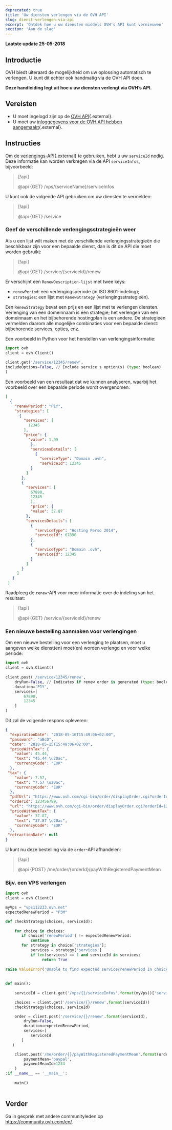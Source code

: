 ```yaml
---
deprecated: true
title: 'Uw diensten verlengen via de OVH API'
slug: dienst-verlengen-via-api
excerpt: 'Ontdek hoe u uw diensten middels OVH‘s API kunt vernieuwen'
section: 'Aan de slag'
---
```


**Laatste update 25-05-2018**


## Introductie

OVH biedt uiteraard de mogelijkheid om uw oplossing automatisch te verlengen. U kunt dit echter ook handmatig via de OVH API doen.

**Deze handleiding legt uit hoe u uw diensten verlengt via OVH’s API.**

## Vereisten

- U moet ingelogd zijn op de [OVH API](https://api.ovh.com/console){.external}.
- U moet uw [inloggegevens voor de OVH API hebben aangemaakt](https://api.ovh.com/g934.first_step_with_api){.external}.

## Instructies

Om de [verlengings-API](https://api.ovh.com/console/#/service/{serviceId}/renew#GET){.external} te gebruiken, hebt u uw `serviceId` nodig. Deze informatie kan worden verkregen via de API `serviceInfos`, bijvoorbeeld:

> [!api]
>
> @api {GET} /vps/{serviceName}/serviceInfos
>

U kunt ook de volgende API gebruiken om uw diensten te vermelden:

> [!api]
>
> @api {GET} /service
>


### Geef de verschillende verlengingsstrategieën weer

Als u een lijst wilt maken met de verschillende verlengingsstrategieën die beschikbaar zijn voor een bepaalde dienst, dan is dit de API die moet worden gebruikt:

> [!api]
>
> @api {GET} /service/{serviceId}/renew
>


Er verschijnt een `RenewDescription-lijst` met twee keys:
     
* `renewPeriod`: een verlengingsperiode (in ISO 8601-indeling);
* `strategies`: een lijst met `RenewStrategy` (verlengingsstrategieën).

Een `RenewStrategy` bevat een prijs en een lijst met te verlengen diensten. Verlenging van een domeinnaam is één strategie; het verlengen van een domeinnaam en het bijbehorende hostingplan is een andere. De strategieën vermelden daarom alle mogelijke combinaties voor een bepaalde dienst: bijbehorende services, opties, enz.

Een voorbeeld in Python voor het herstellen van verlengingsinformatie:
     
```python
import ovh
client = ovh.Client()
     
client.get('/service/12345/renew',
includeOptions=False, // Include service s option(s) (type: boolean)
)
```
     
Een voorbeeld van een resultaat dat we kunnen analyseren, waarbij het voorbeeld over een bepaalde periode wordt overgenomen:
     
```json
[
  {
    "renewPeriod": "P1Y",
    "strategies": [
      {
        "services": [
          12345
        ],
        "price": {
          "value": 1.99
           },
           "servicesDetails": [
             {
               "serviceType": "Domain .ovh",
               "serviceId": 12345
           }
         ]
       },
       {
         "services": [
           67890,
           12345
           ],
           "price": {
           "value": 37.87
         },
         "servicesDetails": [
           {
             "serviceType": "Hosting Perso 2014",
             "serviceId": 67890
           },
           {
             "serviceType": "Domain .ovh",
             "serviceId": 12345
           }
         ]
       }
     ]
   }
 ]
```

Raadpleeg de `renew`-API voor meer informatie over de indeling van het resultaat:

> [!api]
>
> @api {GET} /service/{serviceId}/renew
>

 
### Een nieuwe bestelling aanmaken voor verlengingen

Om een nieuwe bestelling voor een verlenging te plaatsen, moet u aangeven welke dienst(en) moet(en) worden verlengd en voor welke periode:     
     
```python
import ovh
client = ovh.Client()
 
client.post('/service/12345/renew',
    dryRun=False, // Indicates if renew order is generated (type: boolean)
    duration='P1Y',
    services=[
        67890,
        12345
    ]
)
```

Dit zal de volgende respons opleveren:
     
```json
{
  "expirationDate": "2018-05-16T15:49:06+02:00",
  "password": "aBcD",
  "date": "2018-05-15T15:49:06+02:00",
  "priceWithTax": {
    "value": 45.44,
    "text": "45.44 \u20ac",
    "currencyCode": "EUR"
  },
 "tax": {
    "value": 7.57,
    "text": "7.57 \u20ac",
    "currencyCode": "EUR"
  },
  "pdfUrl": "https://www.ovh.com/cgi-bin/order/displayOrder.cgi?orderId=123456789&orderPassword=aBcD",
  "orderId": 123456789,
  "url": "https://www.ovh.com/cgi-bin/order/displayOrder.cgi?orderId=123456789&orderPassword=aBcD",
  "priceWithoutTax": {
    "value": 37.87,
    "text": "37.87 \u20ac",
    "currencyCode": "EUR"
  },
 "retractionDate": null
}
```

U kunt nu deze bestelling via de `order`-API afhandelen:

     
> [!api]
>
> @api {POST} /me/order/{orderId}/payWithRegisteredPaymentMean
>

### Bijv. een VPS verlengen

```python
import ovh
client = ovh.Client()

myVps = "vps112233.ovh.net"
expectedRenewPeriod = "P3M"

def checkStrategy(choices, serviceId):
     
    for choice in choices:
       if choice['renewPeriod'] != expectedRenewPeriod:
           continue
       for strategy in choice['strategies']:
           services = strategy['services']
           if len(services) == 1 and serviceId in services:
                return True
     
raise ValueError('Unable to find expected service/renewPeriod in choices')
     
     
def main():
     
    serviceId = client.get('/vps/{}/serviceInfos'.format(myVps))['serviceId']

    choices = client.get('/service/{}/renew'.format(serviceId))
    checkStrategy(choices, serviceId)

    order = client.post('/service/{}/renew'.format(serviceId),
        dryRun=False,
        duration=expectedRenewPeriod,
        services=[
           serviceId
       ]
   )

    client.post('/me/order/{}/payWithRegisteredPaymentMean'.format(order['orderId']),
        paymentMean='paypal',
        paymentMeanId=1234
    )
:if __name__ == '__main__':
 
    main()
 
```


## Verder

Ga in gesprek met andere communityleden op <https://community.ovh.com/en/>.